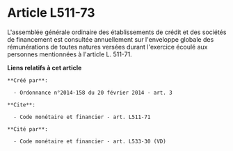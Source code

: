 # Article L511-73

L'assemblée générale ordinaire des établissements de crédit et des sociétés de financement est consultée annuellement sur
l'enveloppe globale des rémunérations de toutes natures versées durant l'exercice écoulé aux personnes mentionnées à
l'article L. 511-71.

**Liens relatifs à cet article**

	**Créé par**:

	  - Ordonnance n°2014-158 du 20 février 2014 - art. 3

	**Cite**:

	  - Code monétaire et financier - art. L511-71

	**Cité par**:

	  - Code monétaire et financier - art. L533-30 (VD)
